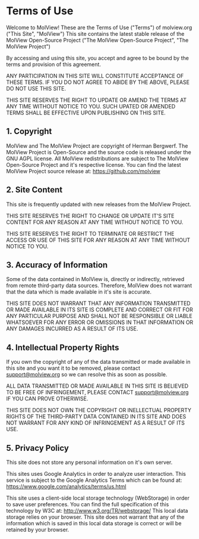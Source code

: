 Terms of Use
============
Welcome to MolView!
These are the Terms of Use ("Terms") of molview.org ("This Site", "MolView")
This site contains the latest stable release of the MolView Open-Source Project
("The MolView Open-Source Project", "The MolView Project")

By accessing and using this site, you accept and agree to be bound by the terms
and provision of this agreement.

ANY PARTICIPATION IN THIS SITE WILL CONSTITUTE ACCEPTANCE OF THESE TERMS.
IF YOU DO NOT AGREE TO ABIDE BY THE ABOVE, PLEASE DO NOT USE THIS SITE.

THIS SITE RESERVES THE RIGHT TO UPDATE OR AMEND THE TERMS AT ANY TIME WITHOUT
NOTICE TO YOU. SUCH UPATED OR AMENDED TERMS SHALL BE EFFECTIVE UPON PUBLISHING
ON THIS SITE.

## 1. Copyright
MolView and The MolView Project are copyright of Herman Bergwerf.
The MolView Project is Open-Source and the source code is released under the
GNU AGPL license. All MolView redistributions are subject to
The MolView Open-Source Project and it's respective license.
You can find the latest MolView Project source release at:
https://github.com/molview

## 2. Site Content
This site is frequently updated with new releases from the MolView Project.

THIS SITE RESERVES THE RIGHT TO CHANGE OR UPDATE IT'S SITE CONTENT
FOR ANY REASON AT ANY TIME WITHOUT NOTICE TO YOU.

THIS SITE RESERVES THE RIGHT TO TERMINATE OR RESTRICT THE ACCESS OR USE OF
THIS SITE FOR ANY REASON AT ANY TIME WITHOUT NOTICE TO YOU.

## 3. Accuracy of Information
Some of the data contained in MolView is, directly or indirectly, retrieved from
remote third-party data sources. Therefore, MolView does not warrant that the
data which is made available in it's site is accurate.

THIS SITE DOES NOT WARRANT THAT ANY INFORMATION TRANSMITTED OR MADE AVAILABLE IN
ITS SITE IS COMPLETE AND CORRECT OR FIT FOR ANY PARTICULAR PURPOSE AND SHALL NOT
BE RESPONSIBLE OR LIABLE WHATSOEVER FOR  ANY ERROR OR OMISSIONS IN THAT
INFORMATION OR ANY DAMAGES INCURRED AS A RESULT OF ITS USE.

## 4. Intellectual Property Rights
If you own the copyright of any of the data transmitted or made available in
this site and you want it to be removed, please contact <support@molview.org>
so we can resolve this as soon as possible.

ALL DATA TRANSMITTED OR MADE AVAILABLE IN THIS SITE IS BELIEVED TO BE FREE OF
INFRINGEMENT, PLEASE CONTACT <support@molview.org> IF YOU CAN PROVE OTHERWISE.

THIS SITE DOES NOT OWN THE COPYRIGHT OR INELLECTUAL PROPERTY RIGHTS OF THE
THIRD-PARTY DATA CONTAINED IN ITS SITE AND DOES NOT WARRANT FOR ANY KIND OF
INFRINGEMENT AS A RESULT OF ITS USE.

## 5. Privacy Policy
This site does not store any personal information on it's own server.

This sites uses Google Analytics in order to analyze user interaction.
This service is subject to the Google Analytics Terms which can be found at:
https://www.google.com/analytics/terms/us.html

This site uses a client-side local storage technology (WebStorage)
in order to save user preferences. You can find the full specification of this
technology by W3C at: http://www.w3.org/TR/webstorage/
This local data storage relies on your browser. This site does not warrant that
any of the information which is saved in this local data storage is correct or
will be retained by your browser.
